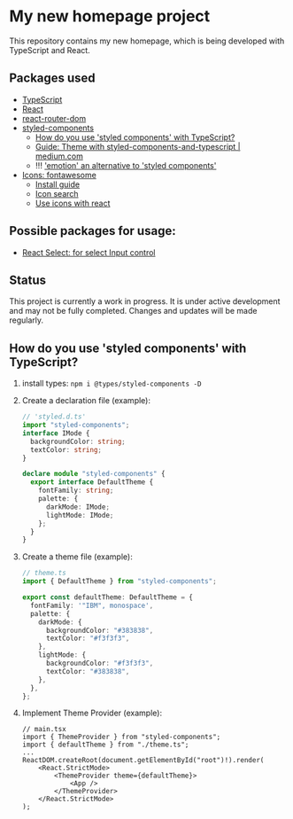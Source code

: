 # My new homepage project

This repository contains my new homepage, which is being developed with TypeScript and React.

## Packages used

- [TypeScript](https://www.typescriptlang.org/)
- [React](https://reactjs.org/)
- [react-router-dom](https://reactrouter.com/)
- [styled-components](https://styled-components.com/)
  - [How do you use 'styled components' with TypeScript?](#how-do-you-use-styled-components-with-typescript)
  - [Guide: Theme with styled-components-and-typescript | medium.com](https://medium.com/rbi-tech/theme-with-styled-components-and-typescript-209244ec15a3)
  - !!! ['emotion' an alternative to 'styled components'](https://emotion.sh/docs/typescript)
- [Icons: fontawesome](https://fontawesome.com/)
  - [Install guide](https://docs.fontawesome.com/web/use-with/react/)
  - [Icon search](https://fontawesome.com/search)
  - [Use icons with react](https://docs.fontawesome.com/web/use-with/react/add-icons)

## Possible packages for usage:

- [React Select: for select Input control](https://react-select.com/home)

## Status

This project is currently a work in progress. It is under active development and may not be fully completed. Changes and updates will be made regularly.

## How do you use 'styled components' with TypeScript?

1.  install types: `npm i @types/styled-components -D`
2.  Create a declaration file (example):

    ```ts
    // 'styled.d.ts'
    import "styled-components";
    interface IMode {
      backgroundColor: string;
      textColor: string;
    }

    declare module "styled-components" {
      export interface DefaultTheme {
        fontFamily: string;
        palette: {
          darkMode: IMode;
          lightMode: IMode;
        };
      }
    }
    ```

3.  Create a theme file (example):

    ```ts
    // theme.ts
    import { DefaultTheme } from "styled-components";

    export const defaultTheme: DefaultTheme = {
      fontFamily: '"IBM", monospace',
      palette: {
        darkMode: {
          backgroundColor: "#383838",
          textColor: "#f3f3f3",
        },
        lightMode: {
          backgroundColor: "#f3f3f3",
          textColor: "#383838",
        },
      },
    };
    ```

4.  Implement Theme Provider (example):

    ```tsx
    // main.tsx
    import { ThemeProvider } from "styled-components";
    import { defaultTheme } from "./theme.ts";
    ...
    ReactDOM.createRoot(document.getElementById("root")!).render(
        <React.StrictMode>
            <ThemeProvider theme={defaultTheme}>
                <App />
            </ThemeProvider>
        </React.StrictMode>
    );
    ```
